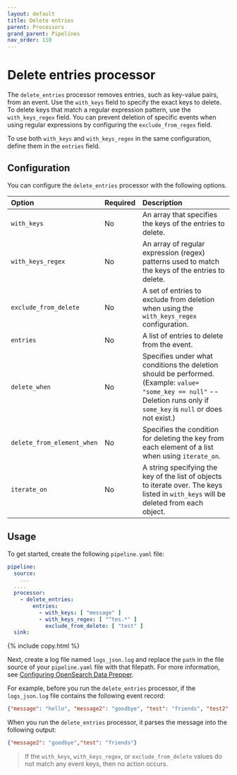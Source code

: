 ```yaml
---
layout: default
title: Delete entries
parent: Processors
grand_parent: Pipelines
nav_order: 110
---
```

 
# Delete entries processor

The `delete_entries` processor removes entries, such as key-value pairs, from an event. Use the `with_keys` field to specify
the exact keys to delete. To delete keys that match a regular expression pattern, use the `with_keys_regex` field. You can
prevent deletion of specific events when using regular expressions by configuring the `exclude_from_regex` field.

To use both `with_keys` and `with_keys_regex` in the same configuration, define them in the `entries` field.

## Configuration

You can configure the `delete_entries` processor with the following options.

<!--
This table is autogenerated. Do not edit it.
- name: delete_entries
- pluginType: processor
- source: https://github.com/opensearch-project/data-prepper/blob/c4455a7785bc2da4358067c217be7085e0bc8d0f/data-prepper-plugins/mutate-event-processors/src/main/java/org/opensearch/dataprepper/plugins/processor/mutateevent/DeleteEntryProcessorConfig.java
-->

| Option | Required | Description                                                                                                                                                                                     |
:--- |:---------|:------------------------------------------------------------------------------------------------------------------------------------------------------------------------------------------------
| `with_keys` | No       | An array that specifies the keys of the entries to delete.                                                                                                                                      |
| `with_keys_regex` | No       | An array of regular expression (regex) patterns used to match the keys of the entries to delete.                                                                                                    |
| `exclude_from_delete` | No | A set of entries to exclude from deletion when using the `with_keys_regex` configuration.                                                                                                       |
| `entries` | No | A list of entries to delete from the event.                                                                                                                                                     |
| `delete_when` | No | Specifies under what conditions the deletion should be performed. (Example: `value= "some_key == null"` -- Deletion runs only if `some_key` is `null` or does not exist.)                |
|`delete_from_element_when` | No | Specifies the condition for deleting the key from each element of a list when using `iterate_on`.                                                                                             |
| `iterate_on` | No | A string specifying the key of the list of objects to iterate over. The keys listed in `with_keys` will be deleted from each object.                                                                             

## Usage

To get started, create the following `pipeline.yaml` file:

```yaml
pipeline:
  source:
    ...
  ....
  processor:
    - delete_entries:
        entries:
          - with_keys: [ "message" ]
          - with_keys_regex: [ "^tes.*" ]
            exclude_from_delete: [ "test" ]
  sink:
```
{% include copy.html %}

Next, create a log file named `logs_json.log` and replace the `path` in the file source of your `pipeline.yaml` file with that filepath. For more information, see [Configuring OpenSearch Data Prepper]({{site.url}}{{site.baseurl}}/data-prepper/getting-started/#2-configuring-data-prepper).

For example, before you run the `delete_entries` processor, if the `logs_json.log` file contains the following event record:

```json
{"message": "hello", "message2": "goodbye", "test": "friends", "test2": "are", "test3": "kind"}
```

When you run the `delete_entries` processor, it parses the message into the following output:

```json
{"message2": "goodbye","test": "friends"}
```

> If the `with_keys`, `with_keys_regex`, or `exclude_from_delete` values do not match any event keys, then no action occurs.
